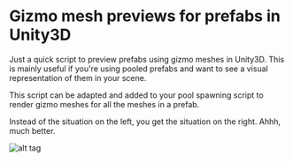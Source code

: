 # Gizmo mesh previews for prefabs in Unity3D

Just a quick script to preview prefabs using gizmo meshes in Unity3D. This is mainly useful if you're using pooled prefabs and want to see a visual representation of them in your scene.

This script can be adapted and added to your pool spawning script to render gizmo meshes for all the meshes in a prefab.

Instead of the situation on the left, you get the situation on the right. Ahhh, much better.

![alt tag](https://raw.githubusercontent.com/editkid/unity3d-gizmo-mesh-preview/master/preview.jpg)
